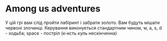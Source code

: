 # Among us adventures
У цій грі вам слід пройти лабіринт і забрати золото. Вам будуть мішати червоні злочинці. Керування виконується стандартним чином, w, a, s, d - ходьба; space - постріл (к-ксть куль нескінченна)
